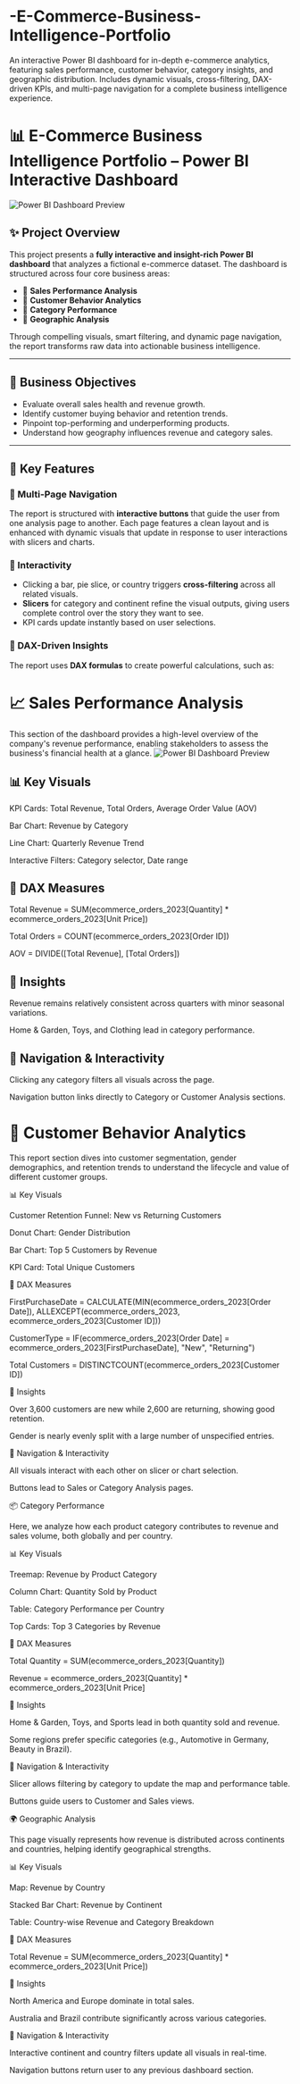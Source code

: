 # -E-Commerce-Business-Intelligence-Portfolio
An interactive Power BI dashboard for in-depth e-commerce analytics, featuring sales performance, customer behavior, category insights, and geographic distribution. Includes dynamic visuals, cross-filtering, DAX-driven KPIs, and multi-page navigation for a complete business intelligence experience.

# 📊 E-Commerce Business Intelligence Portfolio – Power BI Interactive Dashboard

![Power BI Dashboard Preview](./Visuals/Category_Performance.png)


## ✨ Project Overview

This project presents a **fully interactive and insight-rich Power BI dashboard** that analyzes a fictional e-commerce dataset. The dashboard is structured across four core business areas:

- 🔹 **Sales Performance Analysis**
- 🔹 **Customer Behavior Analytics**
- 🔹 **Category Performance**
- 🔹 **Geographic Analysis**

Through compelling visuals, smart filtering, and dynamic page navigation, the report transforms raw data into actionable business intelligence.

---

## 🧠 Business Objectives

- Evaluate overall sales health and revenue growth.
- Identify customer buying behavior and retention trends.
- Pinpoint top-performing and underperforming products.
- Understand how geography influences revenue and category sales.

---

## 📌 Key Features

### 📁 Multi-Page Navigation
The report is structured with **interactive buttons** that guide the user from one analysis page to another. Each page features a clean layout and is enhanced with dynamic visuals that update in response to user interactions with slicers and charts.

### 🧩 Interactivity
- Clicking a bar, pie slice, or country triggers **cross-filtering** across all related visuals.
- **Slicers** for category and continent refine the visual outputs, giving users complete control over the story they want to see.
- KPI cards update instantly based on user selections.

### 🧪 DAX-Driven Insights

The report uses **DAX formulas** to create powerful calculations, such as:



# 📈 Sales Performance Analysis

This section of the dashboard provides a high-level overview of the company's revenue performance, enabling stakeholders to assess the business's financial health at a glance.
![Power BI Dashboard Preview](./Visuals/Sales_performance_analysis)

## 📊 Key Visuals

KPI Cards: Total Revenue, Total Orders, Average Order Value (AOV)

Bar Chart: Revenue by Category

Line Chart: Quarterly Revenue Trend

Interactive Filters: Category selector, Date range

## 🧠 DAX Measures

Total Revenue = SUM(ecommerce_orders_2023[Quantity] * ecommerce_orders_2023[Unit Price])

Total Orders = COUNT(ecommerce_orders_2023[Order ID])

AOV = DIVIDE([Total Revenue], [Total Orders])

## 📌 Insights

Revenue remains relatively consistent across quarters with minor seasonal variations.

Home & Garden, Toys, and Clothing lead in category performance.

## 🧭 Navigation & Interactivity

Clicking any category filters all visuals across the page.

Navigation button links directly to Category or Customer Analysis sections.

# 👤 Customer Behavior Analytics

This report section dives into customer segmentation, gender demographics, and retention trends to understand the lifecycle and value of different customer groups.

📊 Key Visuals

Customer Retention Funnel: New vs Returning Customers

Donut Chart: Gender Distribution

Bar Chart: Top 5 Customers by Revenue

KPI Card: Total Unique Customers

🧠 DAX Measures

FirstPurchaseDate = CALCULATE(MIN(ecommerce_orders_2023[Order Date]), ALLEXCEPT(ecommerce_orders_2023, ecommerce_orders_2023[Customer ID]))

CustomerType = IF(ecommerce_orders_2023[Order Date] = ecommerce_orders_2023[FirstPurchaseDate], "New", "Returning")

Total Customers = DISTINCTCOUNT(ecommerce_orders_2023[Customer ID])

📌 Insights

Over 3,600 customers are new while 2,600 are returning, showing good retention.

Gender is nearly evenly split with a large number of unspecified entries.

🧭 Navigation & Interactivity

All visuals interact with each other on slicer or chart selection.

Buttons lead to Sales or Category Analysis pages.

📦 Category Performance

Here, we analyze how each product category contributes to revenue and sales volume, both globally and per country.

📊 Key Visuals

Treemap: Revenue by Product Category

Column Chart: Quantity Sold by Product

Table: Category Performance per Country

Top Cards: Top 3 Categories by Revenue

🧠 DAX Measures

Total Quantity = SUM(ecommerce_orders_2023[Quantity])

Revenue = ecommerce_orders_2023[Quantity] * ecommerce_orders_2023[Unit Price]

📌 Insights

Home & Garden, Toys, and Sports lead in both quantity sold and revenue.

Some regions prefer specific categories (e.g., Automotive in Germany, Beauty in Brazil).

🧭 Navigation & Interactivity

Slicer allows filtering by category to update the map and performance table.

Buttons guide users to Customer and Sales views.

🌍 Geographic Analysis

This page visually represents how revenue is distributed across continents and countries, helping identify geographical strengths.

📊 Key Visuals

Map: Revenue by Country

Stacked Bar Chart: Revenue by Continent

Table: Country-wise Revenue and Category Breakdown

🧠 DAX Measures

Total Revenue = SUM(ecommerce_orders_2023[Quantity] * ecommerce_orders_2023[Unit Price])

📌 Insights

North America and Europe dominate in total sales.

Australia and Brazil contribute significantly across various categories.

🧭 Navigation & Interactivity

Interactive continent and country filters update all visuals in real-time.

Navigation buttons return user to any previous dashboard section.

